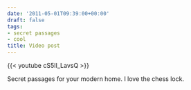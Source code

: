 ```yaml
---
date: '2011-05-01T09:39:00+00:00'
draft: false
tags:
- secret passages
- cool
title: Video post
---
```


{{< youtube cS5II_LavsQ >}}

Secret passages for your modern home. I love the chess lock.
